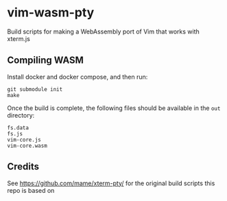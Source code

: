 # vim-wasm-pty

Build scripts for making a WebAssembly port of Vim that works with xterm.js

## Compiling WASM

Install docker and docker compose, and then run:
```
git submodule init
make
```

Once the build is complete, the following files should be available in the `out` directory:
```
fs.data
fs.js
vim-core.js
vim-core.wasm
```

## Credits
See https://github.com/mame/xterm-pty/ for the original build scripts this repo is based on